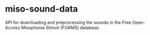 # miso-sound-data
API for downloading and preprocessing the sounds in the Free Open-Access Misophonia Stimuli (FOAMS) database.

